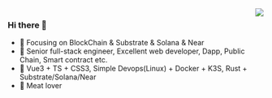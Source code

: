 <img align="right" src="https://github-readme-stats.vercel.app/api?username=yunweb&show_icons=true&icon_color=CE1D2D&text_color=718096&bg_color=ffffff&hide_title=true" />

###  Hi there 👋

- :orange_book: Focusing on BlockChain & Substrate & Solana & Near
- :hammer: Senior full-stack engineer, Excellent web developer, Dapp, Public Chain, Smart contract etc.
- :ram: Vue3 + TS + CSS3, Simple Devops(Linux) + Docker + K3S, Rust + Substrate/Solana/Near
- :meat_on_bone: Meat lover
